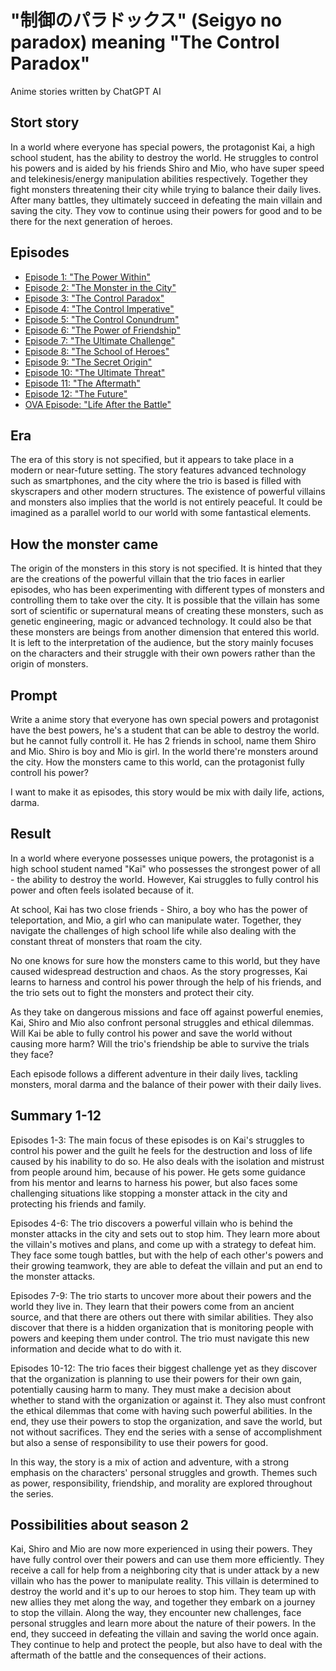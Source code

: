 # "制御のパラドックス" (Seigyo no paradox) meaning "The Control Paradox"

Anime stories written by ChatGPT AI

## Stort story
In a world where everyone has special powers, the protagonist Kai, a high school student, has the ability to destroy the world. He struggles to control his powers and is aided by his friends Shiro and Mio, who have super speed and telekinesis/energy manipulation abilities respectively. Together they fight monsters threatening their city while trying to balance their daily lives. After many battles, they ultimately succeed in defeating the main villain and saving the city. They vow to continue using their powers for good and to be there for the next generation of heroes.

## Episodes
* [Episode 1: "The Power Within"]()
* [Episode 2: "The Monster in the City"]()
* [Episode 3: "The Control Paradox"]()
* [Episode 4: "The Control Imperative"]()
* [Episode 5: "The Control Conundrum"]()
* [Episode 6: "The Power of Friendship"]()
* [Episode 7: "The Ultimate Challenge"]()
* [Episode 8: "The School of Heroes"]()
* [Episode 9: "The Secret Origin"]()
* [Episode 10: "The Ultimate Threat"]()
* [Episode 11: "The Aftermath"]()
* [Episode 12: "The Future"]()
* [OVA Episode: "Life After the Battle"]()

## Era
The era of this story is not specified, but it appears to take place in a modern or near-future setting. The story features advanced technology such as smartphones, and the city where the trio is based is filled with skyscrapers and other modern structures. The existence of powerful villains and monsters also implies that the world is not entirely peaceful.
It could be imagined as a parallel world to our world with some fantastical elements.

## How the monster came
The origin of the monsters in this story is not specified. It is hinted that they are the creations of the powerful villain that the trio faces in earlier episodes, who has been experimenting with different types of monsters and controlling them to take over the city. It is possible that the villain has some sort of scientific or supernatural means of creating these monsters, such as genetic engineering, magic or advanced technology.
It could also be that these monsters are beings from another dimension that entered this world.
It is left to the interpretation of the audience, but the story mainly focuses on the characters and their struggle with their own powers rather than the origin of monsters.

## Prompt
Write a anime story that everyone has own special powers and protagonist have the best powers, he's a student that can be able to destroy the world. but he cannot fully controll it. He has 2 friends in school, name them Shiro and Mio.
Shiro is boy and Mio is girl. In the world there're monsters around the city. How the monsters came to this world, can the protagonist fully controll his power?

I want to make it as episodes, this story would be mix with daily life, actions, darma.

## Result
In a world where everyone possesses unique powers, the protagonist is a high school student named "Kai" who possesses the strongest power of all - the ability to destroy the world. However, Kai struggles to fully control his power and often feels isolated because of it.

At school, Kai has two close friends - Shiro, a boy who has the power of teleportation, and Mio, a girl who can manipulate water. Together, they navigate the challenges of high school life while also dealing with the constant threat of monsters that roam the city.

No one knows for sure how the monsters came to this world, but they have caused widespread destruction and chaos. As the story progresses, Kai learns to harness and control his power through the help of his friends, and the trio sets out to fight the monsters and protect their city.

As they take on dangerous missions and face off against powerful enemies, Kai, Shiro and Mio also confront personal struggles and ethical dilemmas. Will Kai be able to fully control his power and save the world without causing more harm? Will the trio's friendship be able to survive the trials they face?

Each episode follows a different adventure in their daily lives, tackling monsters, moral darma and the balance of their power with their daily lives.

## Summary 1-12
Episodes 1-3: The main focus of these episodes is on Kai's struggles to control his power and the guilt he feels for the destruction and loss of life caused by his inability to do so. He also deals with the isolation and mistrust from people around him, because of his power. He gets some guidance from his mentor and learns to harness his power, but also faces some challenging situations like stopping a monster attack in the city and protecting his friends and family.

Episodes 4-6: The trio discovers a powerful villain who is behind the monster attacks in the city and sets out to stop him. They learn more about the villain's motives and plans, and come up with a strategy to defeat him. They face some tough battles, but with the help of each other's powers and their growing teamwork, they are able to defeat the villain and put an end to the monster attacks.

Episodes 7-9: The trio starts to uncover more about their powers and the world they live in. They learn that their powers come from an ancient source, and that there are others out there with similar abilities. They also discover that there is a hidden organization that is monitoring people with powers and keeping them under control. The trio must navigate this new information and decide what to do with it.

Episodes 10-12: The trio faces their biggest challenge yet as they discover that the organization is planning to use their powers for their own gain, potentially causing harm to many. They must make a decision about whether to stand with the organization or against it. They also must confront the ethical dilemmas that come with having such powerful abilities. In the end, they use their powers to stop the organization, and save the world, but not without sacrifices. They end the series with a sense of accomplishment but also a sense of responsibility to use their powers for good.

In this way, the story is a mix of action and adventure, with a strong emphasis on the characters' personal struggles and growth. Themes such as power, responsibility, friendship, and morality are explored throughout the series.

## Possibilities about season 2
Kai, Shiro and Mio are now more experienced in using their powers. They have fully control over their powers and can use them more efficiently. They receive a call for help from a neighboring city that is under attack by a new villain who has the power to manipulate reality. This villain is determined to destroy the world and it's up to our heroes to stop him. They team up with new allies they met along the way, and together they embark on a journey to stop the villain. Along the way, they encounter new challenges, face personal struggles and learn more about the nature of their powers. In the end, they succeed in defeating the villain and saving the world once again. They continue to help and protect the people, but also have to deal with the aftermath of the battle and the consequences of their actions.

